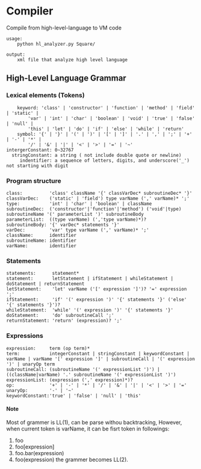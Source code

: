 # Compiler

Compile from high-level-language to VM code

	usage:  
		python hl_analyzer.py Square/

	output:  
		xml file that analyze high level language

## High-Level Language Grammar

### Lexical elements (Tokens)

		keyword: 'class' | 'constructor' | 'function' | 'method' | 'field' | 'static' |  
			'var' | 'int' | 'char' | 'boolean' | 'void' | 'true' | 'false' | 'null' |  
			'this' | 'let' | 'do' | 'if' | 'else' | 'while' | 'return'  
		symbol: '{' | '}' | '(' | ')' | '[' | ']' | '.' | ',' | ';' | '+' | '-' | '*' |  
			'/' | '&' | '|' | '<' | '>' | '=' | '~'  
	intergerConstant: 0~32767  
	  stringConstant: a string ( not include double quote or newline)  
	     indentifier: a sequence of letters, digits, and underscore('_') not starting with digit  
	     

### Program structure

	class:          'class' className '{' classVarDec* subroutineDec* '}'  
	classVarDec:    ('static' | 'field') type varName (',' varName)* ';'  
	type:           'int' | 'char' | 'boolean' | className  
	subroutineDec:  ('constructor'|'function'|'method') ('void'|type) subroutineName '(' parameterList ')' subroutineBody  
	parameterList:  ((type varName) (','type varName)*)?  
	subroutineBody: '{' varDec* statements '}'  
	varDec:         'var' type varName (',' varName)* ';'  
	className:      identifier  
	subroutineName: identifier  
	varName:        identifier  

### Statements

	statements:      statement*
	statement:       letStatement | ifStatement | whileStatement | doStatement | returnStatement
	letStatement:    'let' varName ('[' expression ']')? '=' expression ';'
	ifStatement:     'if' '(' expression ')' '{' statements '}' ('else' '{' statements '}')?
	whileStatement:  'while' '(' expression ')' '{' statements '}'
	doStatement:     'do' subroutineCall ';'
	returnStatement: 'return' (expression)? ';'

### Expressions

	expression:     term (op term)*
	term:           integerConstant | stringConstant | keywordConstant | varName | varName '[' expression ']' | subroutineCall | '(' expression ')' | unaryOp term
	subroutineCall: (subroutineName '(' expressionList ')') | ((className|varName) '.' subroutineName '(' expressionList ')')
	expressionList: (expression (',' expression)*)?
	op:             '+' | '-' | '*' | '/' | '&' | '|' | '<' | '>' | '='
	unaryOp:        '-' | '~'
	keywordConstant:'true' | 'false' | 'null' | 'this'

#### Note

Most of grammer is LL(1), can be parse withou backtracking,
However, when current token is varName, it can be fisrt token in followings:
1. foo
2. foo[expression]
3. foo.bar(expression)
4. foo(expression)
the grammer becomes LL(2).